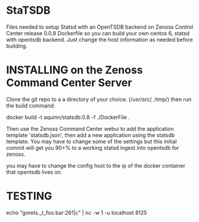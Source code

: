 # StaTSDB
Files needed to setup Statsd with an OpenTSDB backend on Zenoss Control Center
release 0.0.8
Dockerfile so you can build your own centos 6, statsd with opentsdb backend.
Just change the host information as needed before building.

# INSTALLING on the Zenoss Command Center Server
Clone the git repo to a a directory of your choice. (/usr/src/, /tmp/)
then run the build command:

docker build -t aquinn/statsdb:0.8 -f ./DockerFile .

Then use the Zenoss Command Center webui to add the application template 'statsdb.json', then add a new application using the statsdb template.
You may have to change some of the settings but this initial commit will get you 90+% to a working statsd ingest into opentsdb for zenoss.

you may have to change the config host to the ip of the docker container that opentsdb lives on.

# TESTING
echo "gorets._t_foo.bar:261|c" | nc -w 1 -u localhost 8125

